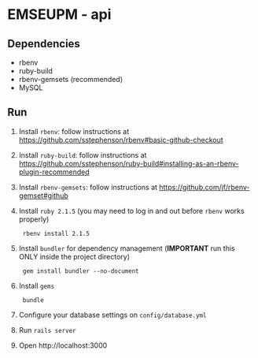 EMSEUPM - api
=============

Dependencies
------------

- rbenv
- ruby-build
- rbenv-gemsets (recommended)
- MySQL

Run
---

1. Install `rbenv`: follow instructions at https://github.com/sstephenson/rbenv#basic-github-checkout

2. Install `ruby-build`: follow instructions at https://github.com/sstephenson/ruby-build#installing-as-an-rbenv-plugin-recommended

3. Install `rbenv-gemsets`: follow instructions at https://github.com/jf/rbenv-gemset#github

4. Install `ruby 2.1.5` (you may need to log in and out before `rbenv` works properly)

        rbenv install 2.1.5

5. Install `bundler` for dependency management (**IMPORTANT** run this ONLY inside the project directory)

        gem install bundler --no-document

6. Install `gems`

        bundle

7. Configure your database settings on `config/database.yml`

8. Run `rails server`

9. Open http://localhost:3000
